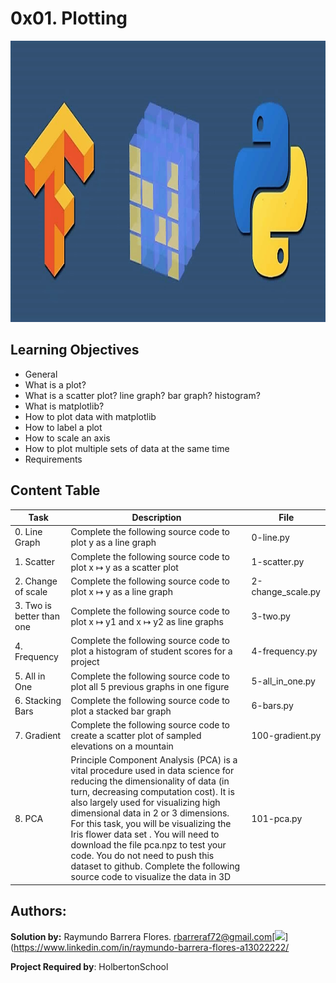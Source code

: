 # 0x01. Plotting #

<img src="https://github.com/RayBar72/holbertonschool-machine_learning/blob/master/image.png" width="1000" height="450">

## Learning Objectives ##

- General
- What is a plot?
- What is a scatter plot? line graph? bar graph? histogram?
- What is matplotlib?
- How to plot data with matplotlib
- How to label a plot
- How to scale an axis
- How to plot multiple sets of data at the same time
- Requirements

## Content Table ##

| Task | Description | File |
| ----------- | ----------- | ----------- |
| 0. Line Graph | Complete the following source code to plot y as a line graph | 0-line.py |
| 1. Scatter | Complete the following source code to plot x ↦ y as a scatter plot | 1-scatter.py |
| 2. Change of scale | Complete the following source code to plot x ↦ y as a line graph | 2-change_scale.py |
| 3. Two is better than one | Complete the following source code to plot x ↦ y1 and x ↦ y2 as line graphs | 3-two.py |
| 4. Frequency | Complete the following source code to plot a histogram of student scores for a project | 4-frequency.py |
| 5. All in One | Complete the following source code to plot all 5 previous graphs in one figure | 5-all_in_one.py |
| 6. Stacking Bars | Complete the following source code to plot a stacked bar graph | 6-bars.py |
| 7. Gradient | Complete the following source code to create a scatter plot of sampled elevations on a mountain | 100-gradient.py |
| 8. PCA | Principle Component Analysis (PCA) is a vital procedure used in data science for reducing the dimensionality of data (in turn, decreasing computation cost). It is also largely used for visualizing high dimensional data in 2 or 3 dimensions. For this task, you will be visualizing the Iris flower data set . You will need to download the file pca.npz to test your code. You do not need to push this dataset to github. Complete the following source code to visualize the data in 3D | 101-pca.py |

## Authors: ##

**Solution by:** Raymundo Barrera Flores. [rbarreraf72@gmail.com](rbarreraf72@gmail.com)[<img src="https://img.shields.io/badge/linkedin-%230077B5.svg?&style=for-the-badge&logo=linkedin&logoColor=white"/>](https://www.linkedin.com/in/raymundo-barrera-flores-a13022222/


**Project Required by**: HolbertonSchool
